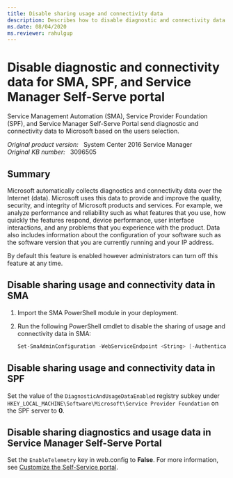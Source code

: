 ```yaml
---
title: Disable sharing usage and connectivity data
description: Describes how to disable diagnostic and connectivity data for Service Management Automation, Service Provider Foundation and Service Manager Self-Serve portal.
ms.date: 08/04/2020
ms.reviewer: rahulgup
---
```

# Disable diagnostic and connectivity data for SMA, SPF, and Service Manager Self-Serve portal

Service Management Automation (SMA), Service Provider Foundation (SPF), and Service Manager Self-Serve Portal send diagnostic and connectivity data to Microsoft based on the users selection.

_Original product version:_ &nbsp; System Center 2016 Service Manager  
_Original KB number:_ &nbsp; 3096505

## Summary

Microsoft automatically collects diagnostics and connectivity data over the Internet (data). Microsoft uses this data to provide and improve the quality, security, and integrity of Microsoft products and services. For example, we analyze performance and reliability such as what features that you use, how quickly the features respond, device performance, user interface interactions, and any problems that you experience with the product. Data also includes information about the configuration of your software such as the software version that you are currently running and your IP address.

By default this feature is enabled however administrators can turn off this feature at any time.

## Disable sharing usage and connectivity data in SMA

1. Import the SMA PowerShell module in your deployment.

2. Run the following PowerShell cmdlet to disable the sharing of usage and connectivity data in SMA:

    ```powershell
    Set-SmaAdminConfiguration -WebServiceEndpoint <String> [-AuthenticationType <String>] -Telemetry $false
    ```

## Disable sharing usage and connectivity data in SPF

Set the value of the `DiagnosticAndUsageDataEnabled` registry subkey under `HKEY_LOCAL_MACHINE\Software\Microsoft\Service Provider Foundation` on the SPF server to **0**.

## Disable sharing diagnostics and usage data in Service Manager Self-Serve Portal

Set the `EnableTelemetry` key in web.config to **False**. For more information, see [Customize the Self-Service portal](/system-center/scsm/deploy-self-service-portal#customize-the-self-service-portal).
